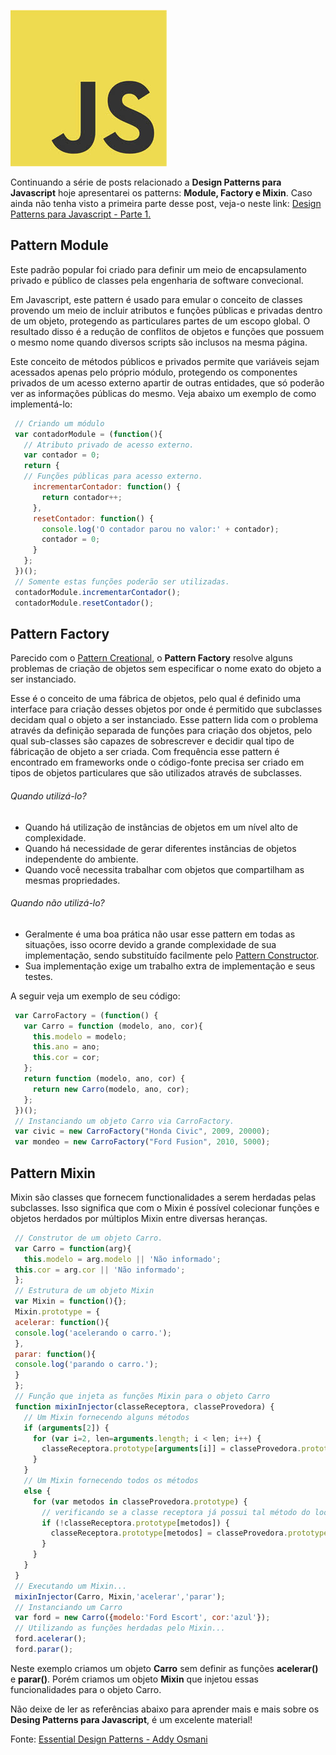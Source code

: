 ![Javascript Desing Pattenrs](images/javascript-logo.jpg "Javascript Desing Pattenrs")

Continuando a série de posts relacionado a **Design Patterns para Javascript** hoje apresentarei os patterns: **Module, Factory e Mixin**. Caso ainda não tenha visto a primeira parte desse post, veja-o neste link: [Design Patterns para Javascript - Parte 1.](design-patterns-para-javascript-parte-1/ "Design Patterns para Javascript – Parte 1")

## Pattern Module

Este padrão popular foi criado para definir um meio de encapsulamento privado e público de classes pela engenharia de software convecional.

Em Javascript, este pattern é usado para emular o conceito de classes provendo um meio de incluir atributos e funções públicas e privadas dentro de um objeto, protegendo as particulares partes de um escopo global. O resultado disso é a redução de conflitos de objetos e funções que possuem o mesmo nome quando diversos scripts são inclusos na mesma página.

Este conceito de métodos públicos e privados permite que variáveis sejam acessados apenas pelo próprio módulo, protegendo os componentes privados de um acesso externo apartir de outras entidades, que só poderão ver as informações públicas do mesmo. Veja abaixo um exemplo de como implementá-lo:

``` javascript
 // Criando um módulo
 var contadorModule = (function(){
   // Atributo privado de acesso externo.
   var contador = 0;
   return {
   // Funções públicas para acesso externo.
     incrementarContador: function() {
       return contador++;
     },
     resetContador: function() {
       console.log('O contador parou no valor:' + contador);
       contador = 0;
     }
   };
 })();
 // Somente estas funções poderão ser utilizadas.
 contadorModule.incrementarContador();
 contadorModule.resetContador();
``` 

## Pattern Factory

Parecido com o [Pattern Creational](design-patterns-para-javascript-parte-1/ "Design Patterns para Javascript – Parte 1"), o **Pattern Factory** resolve alguns problemas de criação de objetos sem especificar o nome exato do objeto a ser instanciado.

Esse é o conceito de uma fábrica de objetos, pelo qual é definido uma interface para criação desses objetos por onde é permitido que subclasses decidam qual o objeto a ser instanciado. Esse pattern lida com o problema através da definição separada de funções para criação dos objetos, pelo qual sub-classes são capazes de sobrescrever e decidir qual tipo de fábricação de objeto a ser criada. Com frequência esse pattern é encontrado em frameworks onde o código-fonte precisa ser criado em tipos de objetos particulares que são utilizados através de subclasses.

###### Quando utilizá-lo?

*   Quando há utilização de instâncias de objetos em um nível alto de complexidade.
*   Quando há necessidade de gerar diferentes instâncias de objetos independente do ambiente.
*   Quando você necessita trabalhar com objetos que compartilham as mesmas propriedades.

###### Quando não utilizá-lo?

*   Geralmente é uma boa prática não usar esse pattern em todas as situações, isso ocorre devido a grande complexidade de sua implementação, sendo substituído facilmente pelo [Pattern Constructor](design-patterns-para-javascript-parte-1/ "Design Patterns para Javascript – Parte 1").
*   Sua implementação exige um trabalho extra de implementação e seus testes.

A seguir veja um exemplo de seu código:

``` javascript
 var CarroFactory = (function() {
   var Carro = function (modelo, ano, cor){
     this.modelo = modelo;
     this.ano = ano;
     this.cor = cor;
   };
   return function (modelo, ano, cor) {
     return new Carro(modelo, ano, cor);
   };
 })();
 // Instanciando um objeto Carro via CarroFactory.
 var civic = new CarroFactory("Honda Civic", 2009, 20000);
 var mondeo = new CarroFactory("Ford Fusion", 2010, 5000);
``` 

## Pattern Mixin

Mixin são classes que fornecem functionalidades a serem herdadas pelas subclasses. Isso significa que com o Mixin é possível colecionar funções e objetos herdados por múltiplos Mixin entre diversas heranças.

``` javascript
 // Construtor de um objeto Carro.
 var Carro = function(arg){
   this.modelo = arg.modelo || 'Não informado';
 this.cor = arg.cor || 'Não informado';
 };
 // Estrutura de um objeto Mixin
 var Mixin = function(){};
 Mixin.prototype = {
 acelerar: function(){
 console.log('acelerando o carro.');
 },
 parar: function(){
 console.log('parando o carro.');
 }
 };
 // Função que injeta as funções Mixin para o objeto Carro
 function mixinInjector(classeReceptora, classeProvedora) {
   // Um Mixin fornecendo alguns métodos
   if (arguments[2]) {
     for (var i=2, len=arguments.length; i < len; i++) {
       classeReceptora.prototype[arguments[i]] = classeProvedora.prototype[arguments[i]];
     }
   }
   // Um Mixin fornecendo todos os métodos
   else {
     for (var metodos in classeProvedora.prototype) {
       // verificando se a classe receptora já possui tal método do loop...
       if (!classeReceptora.prototype[metodos]) {
         classeReceptora.prototype[metodos] = classeProvedora.prototype[metodos];
       }
     }
   }
 }
 // Executando um Mixin...
 mixinInjector(Carro, Mixin,'acelerar','parar');
 // Instanciando um Carro
 var ford = new Carro({modelo:'Ford Escort', cor:'azul'});
 // Utilizando as funções herdadas pelo Mixin...
 ford.acelerar();
 ford.parar();
``` 

Neste exemplo criamos um objeto **Carro** sem definir as funções **acelerar()** e **parar()**. Porém criamos um objeto **Mixin** que injetou essas funcionalidades para o objeto Carro.

Não deixe de ler as referências abaixo para aprender mais e mais sobre os **Desing Patterns para Javascript**, é um excelente material!

Fonte: [Essential Design Patterns - Addy Osmani](http://www.addyosmani.com/resources/essentialjsdesignpatterns/book/ "Essetial Design Patterns - Addy Osmani")